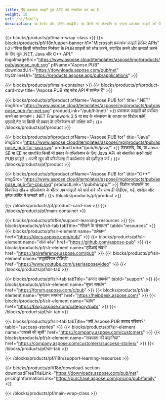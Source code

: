 ```yaml
---
title: MS प्रकाशक फ़ाइलें मूल API को संसाधित कर रहा है
weight: 10
url: /hi/family
description: पब हेरफेर और पार्सिंग लाइब्रेरी। यह किसी भी प्लेटफॉर्म पर एमएस प्रकाशक फाइलों को पीडीएफ फाइलों में लोड करने, संपादित करने, प्रस्तुत करने और परिवर्तित करने के लिए एपीआई समाधान है।
---
```


{{< blocks/products/pf/main-wrap-class >}}
{{< blocks/products/pf/i18n/upper-banner h1="Microsoft प्रकाशक फ़ाइलें हेरफेर APIs" h2="बिना किसी सॉफ़्टवेयर निर्भरता के PUB फ़ाइलों को लोड करने, संपादित करने और कनवर्ट करने के लिए मूल .NET, Java और C++ API." logoImageSrc="https://www.aspose.cloud/templates/aspose/img/products/pub/aspose_pub.svg" pfName="Aspose.PUB" downloadUrl="https://downloads.aspose.com/pub/net" tryOnlineUrl="https://products.aspose.app/pub/applications" >}}

{{< blocks/products/pf/main-container >}}
{{< blocks/products/pf/product-card-row title="Aspose.PUB हाई कोड API में शामिल हैं" >}}

{{< blocks/products/pf/product pfName="Aspose.PUB for" title=".NET" imgSrc="https://www.aspose.cloud/templates/aspose/img/products/pub/aspose_pub-for-net.svg" productLink="/pub/hi/net/" >}}
प्रकाशक फ़ाइलों को प्रबंधित करने का समाधान। .NET Framework 3.5 या बाद के संस्करण के आधार पर विंडोज़ फॉर्म, एएसपी.नेट या किसी भी प्रकार के एप्लिकेशन को लक्षित करें।
{{< /blocks/products/pf/product >}}

{{< blocks/products/pf/product pfName="Aspose.PUB for" title="Java" imgSrc="https://www.aspose.cloud/templates/aspose/img/products/pub/aspose_pub-for-java.svg" productLink="/pub/hi/java/" >}}
डेस्कटॉप, वेब, या Java SE या EE पर आधारित किसी भी प्रकार के एप्लिकेशन के लिए Java API को संसाधित करने वाली PUB फ़ाइलें। अपनी खुद की परियोजना में कार्यक्षमता को एकीकृत करें।
{{< /blocks/products/pf/product >}}

{{< blocks/products/pf/product pfName="Aspose.PUB for" title="C++" imgSrc="https://www.aspose.cloud/templates/aspose/img/products/pub/aspose_pub-for-cpp.svg" productLink="/pub/hi/cpp/" >}}
विंडोज प्लेटफॉर्म पर विकसित सी++ एप्लिकेशन के भीतर .पब फाइलों को पार्स करें और साथ ही पीडीएफ, वर्ड, एक्सेल और इमेज फॉर्मेट में कनवर्ट करें।
{{< /blocks/products/pf/product >}}

{{< /blocks/products/pf/product-card-row >}}
{{< /blocks/products/pf/main-container >}}

{{< blocks/products/pf/i18n/support-learning-resources >}}
{{< blocks/products/pf/slr-tab tabTitle="सीखने के संसाधन" tabId="resources" >}}
{{< blocks/products/pf/slr-element name="प्रलेखन" href="https://docs.aspose.com/pub/" >}}
{{< blocks/products/pf/slr-element name="सोर्स कोड" href="https://github.com/aspose-pub" >}}
{{< blocks/products/pf/slr-element name="एपीआई संदर्भ" href="https://apireference.aspose.com/pub" >}}
{{< blocks/products/pf/slr-element name="ट्यूटोरियल वीडियो" href="https://www.youtube.com/user/asposevideo" >}}
{{< /blocks/products/pf/slr-tab >}}

{{< blocks/products/pf/slr-tab tabTitle="उत्पाद समर्थन" tabId="support" >}}
{{< blocks/products/pf/slr-element name="मुफ्त समर्थन" href="https://forum.aspose.com/c/pub" >}}
{{< blocks/products/pf/slr-element name="भुगतान समर्थन" href="https://helpdesk.aspose.com/" >}}
{{< blocks/products/pf/slr-element name="ब्लॉग" href="https://blog.aspose.com/category/pub/" >}}
{{< /blocks/products/pf/slr-tab >}}

{{< blocks/products/pf/slr-tab tabTitle="क्यों Aspose.PUB उत्पाद परिवार?" tabId="success-stories" >}}
{{< blocks/products/pf/slr-element name="ग्राहकों की सूची" href="https://company.aspose.com/customers" >}}
{{< blocks/products/pf/slr-element name="सफलता की कहानियां" href="https://company.aspose.com/customers/success-stories/" >}}
{{< /blocks/products/pf/slr-tab >}}

{{< /blocks/products/pf/i18n/support-learning-resources >}}

{{< blocks/products/pf/i18n/download-section downloadFreeTrialLink="https://downloads.aspose.com/pub/net" pricingInformationLink="https://purchase.aspose.com/pricing/pub/family" >}}

{{< /blocks/products/pf/main-wrap-class >}}